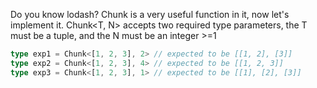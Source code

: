 Do you know lodash? Chunk is a very useful function in it, now let's implement it. Chunk<T, N> accepts two required type parameters, the T must be a tuple, and the N must be an integer >=1

```typescript
type exp1 = Chunk<[1, 2, 3], 2> // expected to be [[1, 2], [3]]
type exp2 = Chunk<[1, 2, 3], 4> // expected to be [[1, 2, 3]]
type exp3 = Chunk<[1, 2, 3], 1> // expected to be [[1], [2], [3]]
```
